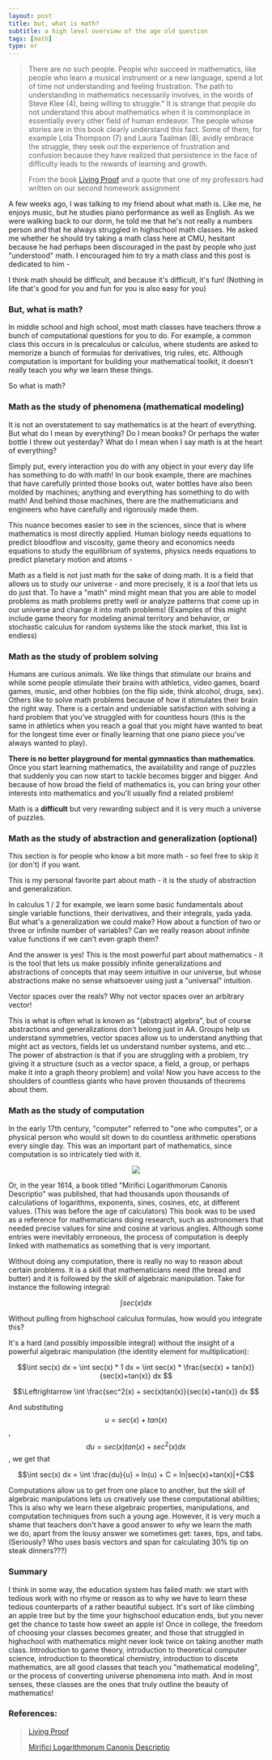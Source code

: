 ```yaml
---
layout: post
title: but, what is math?
subtitle: a high level overview of the age old question
tags: [math]
type: nr
---
```

>There are no such people. People who succeed in mathematics, like people who learn a musical instrument or a new language, spend a lot of time not understanding and feeling frustration. The path to understanding in mathematics necessarily involves, in the words of Steve Klee (4), being willing to struggle.” It is strange that people do not understand this about mathematics when it is commonplace in essentially every other field of human endeavor. The people whose stories are in this book clearly understand this fact. Some of them, for example Lola Thompson (7) and Laura Taalman (8), avidly embrace the struggle, they seek out the experience of frustration and confusion because they have realized that persistence in the face of difficulty leads to the rewards of learning and growth.
>
>From the book [Living Proof](https://www.ams.org/about-us/LivingProof.pdf) and a quote that one of my professors had written on our second homework assignment

A few weeks ago, I was talking to my friend about what math is. Like me, he enjoys music, but he studies piano performance as well as English. As we were walking back to our dorm, he told me that he's not really a numbers person and that he always struggled in highschool math classes. He asked me whether he should try taking a math class here at CMU, hesitant because he had perhaps been discouraged in the past by people who just "understood" math. I encouraged him to try a math class and this post is dedicated to him -

I think math should be difficult, and because it's difficult, it's fun! (Nothing in life that's good for you and fun for you is also easy for you)

### But, what is math?

In middle school and high school, most math classes have teachers throw a bunch of computational questions for you to do. For example, a common class this occurs in is precalculus or calculus, where students are asked to memorize a bunch of formulas for derivatives, trig rules, etc. Although computation is important for building your mathematical toolkit, it doesn't really teach you _why_ we learn these things. 

So what is math?

### Math as the study of phenomena (mathematical modeling)

It is not an overstatement to say mathematics is at the heart of everything. But what do I mean by everything? Do I mean books? Or perhaps the water bottle I threw out yesterday? What do I mean when I say math is at the heart of everything?

Simply put, every interaction you do with any object in your every day life has something to do with math! In our book example, there are machines that have carefully printed those books out, water bottles have also been molded by machines; anything and everything has something to do with math! And behind those machines, there are the mathematicians and engineers who have carefully and rigorously made them. 

This nuance becomes easier to see in the sciences, since that is where mathematics is most directly applied. Human biology needs equations to predict bloodflow and viscosity, game theory and economics needs equations to study the equilibrium of systems, physics needs equations to predict planetary motion and atoms - 

Math as a field is not just math for the sake of doing math. It is a field that allows us to study our universe - and more precisely, it is a _tool_ that lets us do just that. To have a "math" mind might mean that you are able to model problems as math problems pretty well or analyze patterns that come up in our universe and change it into math problems! (Examples of this might include game theory for modeling animal territory and behavior, or stochastic calculus for random systems like the stock market, this list is endless)

### Math as the study of problem solving

Humans are curious animals. We like things that stimulate our brains and while some people stimulate their brains with athletics, video games, board games, music, and other hobbies (on the flip side, think alcohol, drugs, sex). Others like to solve math problems because of how it stimulates their brain the right way. There is a certain and undeniable satisfaction with solving a hard problem that you've struggled with for countless hours (this is the same in athletics when you reach a goal that you might have wanted to beat for the longest time ever or finally learning that one piano piece you've always wanted to play). 

**There is no better playground for mental gymnastics than mathematics**. Once you start learning mathematics, the availability and range of puzzles that suddenly you can now start to tackle becomes bigger and bigger. And because of how broad the field of mathematics is, you can bring your other interests into mathematics and you'll usually find a related problem!

Math is a **difficult** but very rewarding subject and it is very much a universe of puzzles. 

### Math as the study of abstraction and generalization (optional)

This section is for people who know a bit more math - so feel free to skip it (or don't) if you want.

This is my personal favorite part about math - it is the study of abstraction and generalization. 

In calculus 1 / 2 for example, we learn some basic fundamentals about single variable functions, their derivatives, and their integrals, yada yada. But what's a generalization we could make? How about a function of two or three or infinite number of variables? Can we really reason about infinite value functions if we can't even graph them?

And the answer is yes! This is the most powerful part about mathematics - it is the tool that lets us make possibly infinite generalizations and abstractions of concepts that may seem intuitive in our universe, but whose abstractions make no sense whatsoever using just a "universal" intuition. 

Vector spaces over the reals? Why not vector spaces over an arbitrary vector!

This is what is often what is known as "(abstract) algebra", but of course abstractions and generalizations don't belong just in AA. Groups help us understand symmetries, vector spaces allow us to understand anything that might act as vectors, fields let us understand number systems, and etc... The power of abstraction is that if you are struggling with a problem, try giving it a structure (such as a vector space, a field, a group, or perhaps make it into a graph theory problem) and voila! Now you have access to the shoulders of countless giants who have proven thousands of theorems about them. 

### Math as the study of computation
In the early 17th century, "computer" referred to "one who computes", or a physical person who would sit down to do countless arithmetic operations every single day. This was an important part of mathematics, since computation is so intricately tied with it.

<p align = "center">
  <img src="../assets/HollerithMachine.jpg" />
</p>

Or, in the year 1614, a book titled "Mirifici Logarithmorum Canonis Descriptio" was published, that had thousands upon thousands of calculations of logarithms, exponents, sines, cosines, etc, at different values. (This was before the age of calculators) This book was to be used as a reference for mathematicians doing research, such as astronomers that needed precise values for sine and cosine at various angles. Although some entries were inevitably erroneous, the process of computation is deeply linked with mathematics as something that is very important.

Without doing any computation, there is really no way to reason about certain problems. It is a skill that mathematicians need (the bread and butter) and it is followed by the skill of algebraic manipulation. Take for instance the following integral:

$$\int sec(x) dx$$

Without pulling from highschool calculus formulas, how would you integrate this? 

It's a hard (and possibly impossible integral) without the insight of a powerful algebraic manipulation (the identity element for multiplication):

$$\int sec(x) dx = \int sec(x) * 1 dx = \int sec(x) * \frac{sec(x) + tan(x)}{sec(x)+tan(x)} dx $$

$$\Leftrightarrow \int \frac{sec^2(x) + sec(x)tan(x)}{sec(x)+tan(x)} dx $$

And substituting $$u = sec(x) + tan(x)$$, $$du = sec(x)tan(x) + sec^2(x) dx$$, we get that 

$$\int sec(x) dx = \int \frac{du}{u} = ln(u) + C = ln|sec(x)+tan(x)|+C$$

Computations allow us to get from one place to another, but the skill of algebraic manipulations lets us creatively use these computational abilities; This is also why we learn these algebraic properties, manipulations, and computation techniques from such a young age. However, it is very much a shame that teachers don't have a good answer to _why_ we learn the math we do, apart from the lousy answer we sometimes get: taxes, tips, and tabs. (Seriously? Who uses basis vectors and span for calculating 30% tip on steak dinners???)

### Summary

I think in some way, the education system has failed math: we start with tedious work with no rhyme or reason as to why we have to learn these tedious counterparts of a rather beautiful subject. It's sort of like climbing an apple tree but by the time your highschool education ends, but you never get the chance to taste how sweet an apple is! Once in college, the freedom of choosing your classes becomes greater, and those that struggled in highschool with mathematics might never look twice on taking another math class. Introduction to game theory, introduction to theoretical computer science, introduction to theoretical chemistry, introduction to discete mathematics, are all good classes that teach you "mathematical modeling", or the process of converting universe phenomena into math. And in most senses, these classes are the ones that truly outline the beauty of mathematics!

### References: 
>[Living Proof](https://www.ams.org/about-us/LivingProof.pdf)
>
>[Mirifici Logarithmorum Canonis Descriptio](https://en.wikipedia.org/wiki/Mirifici_Logarithmorum_Canonis_Descriptio)